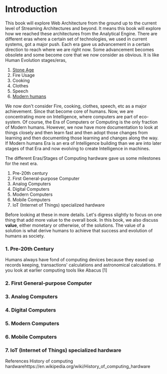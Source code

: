 # Introduction

This book will explore Web Architecture from the ground up to the current level of Streaming Architectures and beyond. It means this book will explore how we reached these architectures from the Analytical Engine. There are different eras where a certain set of technologies, we used in current systems, got a major push. Each era gave us advancement in a certain direction to reach where we are right now. Some advancement becomes obsolete and some become core that we now consider as obvious. It is like Human Evolution stages/eras,

 1. [Stone Age](https://en.wikipedia.org/wiki/Stone_Age#Beginning_of_the_Stone_Age)
 2. Fire Usage
 3. Cooking
 4. Clothes
 5. Speech
 6. [Modern humans](https://en.wikipedia.org/wiki/Behavioral_modernity)

We now don't consider Fire, cooking, clothes, speech, etc as a major achievement. Since that become core of humans. Now, we are concentrating more on Intelligence, where computers are part of eco-system. Of course, the Era of Computers or Computing is the only fraction of Modern humans. However, we now have more documentation to look at things closely and then learn fast and then adopt those changes from learning and then documenting those learning and changes along the way. If Modern humans Era is an era of Intelligence building than we are into later stages of that Era and now evolving to create Intelligence in machines. 

The different Eras/Stages of Computing hardware gave us some milestones for the next era. 

 1. Pre-20th century
 2. First General-purpose Computer
 3. Analog Computers
 4. Digital Computers
 5. Modern Computers
 6. Mobile Computers
 7. IoT (Internet of Things) specialized hardware

Before looking at these in more details. Let's digress slightly to focus on one thing that add more value to the overall book. In this book, we also discuss **value**, either monetary or otherwise, of the solutions. The value of a solution is what derive humans to achieve that success and evolution of humans as society. 

### 1. Pre-20th Century
Humans always have fond of computing devices because they eased up records keeping, transactions' calculations and astronomical calculations. If you look at earlier computing tools like Abacus [1]
 
### 2. First General-purpose Computer

### 3. Analog Computers

### 4. Digital Computers

### 5. Modern Computers

### 6. Mobile Computers

### 7. IoT (Internet of Things) specialized hardware

References
History of computing hardwarehttps://en.wikipedia.org/wiki/History_of_computing_hardware
<!--stackedit_data:
eyJwcm9wZXJ0aWVzIjoiZXh0ZW5zaW9uczpcbiAgcHJlc2V0Oi
BnZm1cbiIsImhpc3RvcnkiOlstMTM5NTE3MTc5NSwtMzUzNjc3
MDIyLDM5MDQwMDYwNyw4Njg3MTM0OTYsMTkxNjQyMDgyMSw4NT
U1ODM4MzUsLTEyNjg3ODY1MDQsNDc1MzIzMzU0LC00OTUwODI2
MSwtMjg0Mzg1MTg0LC03MjIyMzQ3NjgsMTU0OTc2ODM0NV19
-->